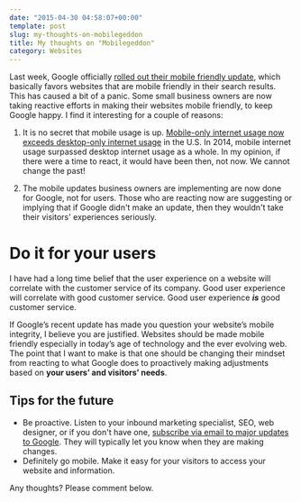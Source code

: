 ```yaml
---
date: "2015-04-30 04:58:07+00:00"
template: post
slug: my-thoughts-on-mobilegeddon
title: My thoughts on "Mobilegeddon"
category: Websites
---
```


Last week, Google officially [rolled out their mobile friendly update](http://googlewebmastercentral.blogspot.com/2015/04/rolling-out-mobile-friendly-update.html), which basically favors websites that are mobile friendly in their search results. This has caused a bit of a panic. Some small business owners are now taking reactive efforts in making their websites mobile friendly, to keep Google happy. I find it interesting for a couple of reasons:

1. It is no secret that mobile usage is up. [Mobile-only internet usage now exceeds desktop-only internet usage](http://www.comscore.com/Insights/Blog/Number-of-Mobile-Only-Internet-Users-Now-Exceeds-Desktop-Only-in-the-U.S) in the U.S. In 2014, mobile internet usage surpassed desktop internet usage as a whole. In my opinion, if there were a time to react, it would have been then, not now. We cannot change the past!

2. The mobile updates business owners are implementing are now done for Google, not for users. Those who are reacting now are suggesting or implying that if Google didn't make an update, then they wouldn't take their visitors' experiences seriously.

# Do it for your users

I have had a long time belief that the user experience on a website will correlate with the customer service of its company. Good user experience will correlate with good customer service. Good user experience **_is_** good customer service.

If Google’s recent update has made you question your website’s mobile integrity, I believe you are justified. Websites should be made mobile friendly especially in today’s age of technology and the ever evolving web. The point that I want to make is that one should be changing their mindset from reacting to what Google does to proactively making adjustments based on **your users’ and visitors’ needs**.

## Tips for the future

- <del></del>Be proactive. Listen to your inbound marketing specialist, SEO, web designer, or if you don't have one, [subscribe via email to major updates to Google](http://googlewebmastercentral.blogspot.com/). They will typically let you know when they are making changes.
- Definitely go mobile. Make it easy for your visitors to access your website and information.

Any thoughts? Please comment below.
